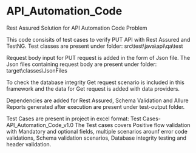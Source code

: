 # API_Automation_Code
Rest Assured Solution for API Automation Code Problem

This code consisits of test cases to verify PUT API with Rest Assured and TestNG.
Test classes are present under folder: src\test\java\api\qa\test

Request body input for PUT request is added in the form of Json file.
The Json files containing request body are present under folder: target\classes\JsonFiles

To check the database integrity Get request scenario is included in this framework 
and the data for Get request is added with data providers.

Dependencies are added for Rest Assured, Schema Validation and Allure
Reports generated after execution are present under test-output folder.

Test Cases are present in project in excel format: Test Cases-API_Automation_Code_v1.0
The Test cases covers Positive flow validation with Mandatory and optional fields,
multiple scenarios arounf error code validations, Schema validation scenarios, Database 
integrity testing and header validation.
